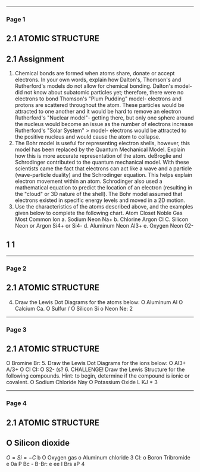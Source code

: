 

---

### Page 1

## 2.1 ATOMIC STRUCTURE
## 2.1 Assignment
1. Chemical bonds are formed when atoms share, donate or accept electrons. In your own
words, explain how Dalton's, Thomson's and Rutherford's models do not allow for chemical
bonding.
Dalton's model- did not know about subatomic particles yet; therefore, there were no electrons to
bond
Thomson's "Plum Pudding" model- electrons and protons are scattered throughout the atom.
These particles would be attracted to one another and it would be hard to remove an electron
Rutherford's "Nuclear model"- getting there, but only one sphere around the nucleus would
become an issue as the number of electrons increase
Rutherford's "Solar System" > model- electrons would be attracted to the positive nucleus and would
cause the atom to collapse.
2. The Bohr model is useful for representing electron shells, however, this model has been
replaced by the Quantum Mechanical Model. Explain how this is more accurate
representation of the atom.
deBroglie and Schrodinger contributed to the quantum mechanical model. With these scientists
came the fact that electrons can act like a wave and a particle (wave-particle duality) and the
Schrodinger equation. This helps explain electron movement within an atom. Schrodinger also
used a mathematical equation to predict the location of an electron (resulting in the "cloud" or 3D
nature of the shell). The Bohr model assumed that electrons existed in specific energy levels and
moved in a 2D motion.
3. Use the characteristics of the atoms described above, and the examples given below to
complete the following chart.
Atom
Closet Noble Gas
Most Common Ion
a. Sodium
Neon
Na+
b. Chlorine
Argon
Cl
C. Silicon
Neon or Argon
Si4+ or Si4-
d. Aluminum
Neon
Al3+
e. Oxygen
Neon
02-
## 1 1


---

### Page 2

## 2.1 ATOMIC STRUCTURE
4. Draw the Lewis Dot Diagrams for the atoms below:
O Aluminum
Al
O Calcium
Ca.
O Sulfur
/
O Silicon
Si
o Neon
Ne:
2


---

### Page 3

## 2.1 ATOMIC STRUCTURE
O Bromine
Br:
5. Draw the Lewis Dot Diagrams for the ions below:
O Al3+
A/3+
O CI
CI:
O S2-
(s?
6. CHALLENGE! Draw the Lewis Structure for the following compounds. Hint: to begin,
determine if the compound is ionic or covalent.
O Sodium Chloride
Nay
O Potassium Oxide
L
KJ *
3


---

### Page 4

## 2.1 ATOMIC STRUCTURE
O Silicon dioxide
-
$O=Si= - C$
b
O Oxygen gas
o Aluminum chloride
3
CI:
o Boron Tribromide
e
0a
P Bc - B-Br:
e
ee
I
Brs
aP
4